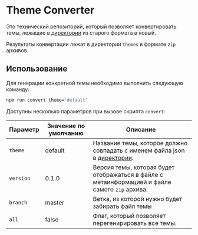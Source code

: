 # Theme Converter

Это технический репозиторий, который позволяет конвертировать темы, лежащие в [директории](https://github.com/salute-developers/plasma/tree/dev/packages/plasma-tokens/data/themes) из старого формата в новый.

Результаты конвертации лежат в директории `themes` в формате `zip` архивов. 

## Использование

Для генерации конкретной темы необходимо выполнить следующую команду:

```bash
npm run convert theme='default'
```

Доступны несколько параметров при вызове скрипта `convert`:

| Параметр | Значение по умолчанию | Описание | 
| - | - | - |
| `theme` | default | Название темы, которое должно совпадать с именем файла json в [директории](https://github.com/salute-developers/plasma/tree/dev/packages/plasma-tokens/data/themes).
|`version` | 0.1.0 | Версия темы, которая будет отображаться в файле с метаинформацией и файле самого `zip` архива.
| `branch` | master | Ветка, из которой нужно будет забирать файл темы  
| `all` | false | Флаг, который позволяет перегенирировать все темы.
 